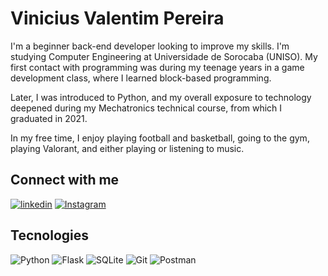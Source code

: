 

# Vinicius Valentim Pereira

I'm a beginner back-end developer looking to improve my skills. I'm studying Computer Engineering at Universidade de Sorocaba (UNISO). My first contact with programming was during my teenage years in a game development class, where I learned block-based programming. 

Later, I was introduced to Python, and my overall exposure to technology deepened during my Mechatronics technical course, from which I graduated in 2021.

In my free time, I enjoy playing football and basketball, going to the gym, playing Valorant, and either playing or listening to music.


## Connect with me
[![linkedin](https://img.shields.io/badge/linkedin-0A66C2?style=for-the-badge&logo=linkedin&logoColor=white)](https://www.linkedin.com/in/viniciusvalentimpereira/)
[![Instagram](https://img.shields.io/badge/-Instagram-%23E4405F?style=for-the-badge&logo=instagram&logoColor=white)](https://www.instagram.com/vinivp/)

## Tecnologies

![Python](https://img.shields.io/badge/python-3670A0?style=for-the-badge&logo=python&logoColor=ffdd54) 
![Flask](https://img.shields.io/badge/flask-%23000.svg?style=for-the-badge&logo=flask&logoColor=white)
![SQLite](https://img.shields.io/badge/SQLite-000?style=for-the-badge&logo=sqlite&logoColor=07405E)
![Git](https://img.shields.io/badge/GIT-E44C30?style=for-the-badge&logo=git&logoColor=white)
![Postman](https://img.shields.io/badge/Postman-FF6C37.svg?style=for-the-badge&logo=Postman&logoColor=white)
